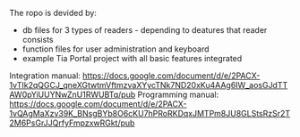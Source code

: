 The ropo is devided by:
- db files for 3 types of readers - depending to deatures that reader consists
- function files for user administration and keyboard
- example Tia Portal project with all basic features integrated

Integration manual: 
https://docs.google.com/document/d/e/2PACX-1vTIk2qQGCJ_qneXGtwtmVftmzvaXYycTNk7ND20xKu4AAg6IW_aosGJdTTAW0pYiUUYNwZnU1RWUBTq/pub
Programming manual: 
https://docs.google.com/document/d/e/2PACX-1vQAgMaXzv39K_BNsgBYb8O6cKU7hPRoRKDqxJMTPm8JU8GLStsRzSr2T2M6PsGrJJQrfyFmpzxwRGkt/pub
